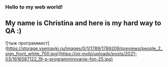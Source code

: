 ### Hello to my web world!
## My name is Christina and here is my hard way to QA :)
![тыж программист](https://storage.vsemayki.ru/images/0/1/1789/1789209/previews/people_2_sign_front_white_700.jpg](https://oir.mobi/uploads/posts/2021-03/1616587122_19-p-programmirovanie-fon-25.jpg)

